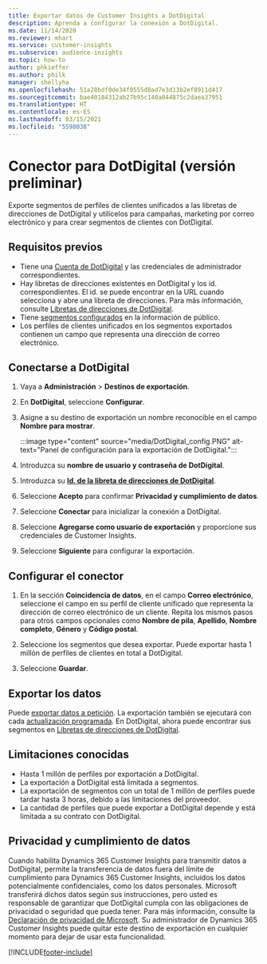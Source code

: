 ```yaml
---
title: Exportar datos de Customer Insights a DotDigital
description: Aprenda a configurar la conexión a DotDigital.
ms.date: 11/14/2020
ms.reviewer: mhart
ms.service: customer-insights
ms.subservice: audience-insights
ms.topic: how-to
author: phkieffer
ms.author: philk
manager: shellyha
ms.openlocfilehash: 51a28bdf0de34f0555d8ad7e3d13b2ef8911d417
ms.sourcegitcommit: bae40184312ab27b95c140a044875c2daea37951
ms.translationtype: HT
ms.contentlocale: es-ES
ms.lasthandoff: 03/15/2021
ms.locfileid: "5598038"
---
```

# <a name="connector-for-dotdigital-preview"></a>Conector para DotDigital (versión preliminar)

Exporte segmentos de perfiles de clientes unificados a las libretas de direcciones de DotDigital y utilícelos para campañas, marketing por correo electrónico y para crear segmentos de clientes con DotDigital. 

## <a name="prerequisites"></a>Requisitos previos

-   Tiene una [Cuenta de DotDigital](https://dotdigital.com/) y las credenciales de administrador correspondientes.
-   Hay libretas de direcciones existentes en DotDigital y los id. correspondientes. El id. se puede encontrar en la URL cuando selecciona y abre una libreta de direcciones. Para más información, consulte [Libretas de direcciones de DotDigital](https://support.dotdigital.com/hc/articles/212211968-Creating-an-address-book).
-   Tiene [segmentos configurados](segments.md) en la información de público.
-   Los perfiles de clientes unificados en los segmentos exportados contienen un campo que representa una dirección de correo electrónico.

## <a name="connect-to-dotdigital"></a>Conectarse a DotDigital

1. Vaya a **Administración** > **Destinos de exportación**.

1. En **DotDigital**, seleccione **Configurar**.

1. Asigne a su destino de exportación un nombre reconocible en el campo **Nombre para mostrar**.

   :::image type="content" source="media/DotDigital_config.PNG" alt-text="Panel de configuración para la exportación de DotDigital.":::

1. Introduzca su **nombre de usuario y contraseña de DotDigital**.

1. Introduzca su **[Id. de la libreta de direcciones de DotDigital](https://support.dotdigital.com/hc/articles/212211968-Creating-an-address-book)**.

1. Seleccione **Acepto** para confirmar **Privacidad y cumplimiento de datos**.

1. Seleccione **Conectar** para inicializar la conexión a DotDigital.

1. Seleccione **Agregarse como usuario de exportación** y proporcione sus credenciales de Customer Insights.

1. Seleccione **Siguiente** para configurar la exportación.

## <a name="configure-the-connector"></a>Configurar el conector

1. En la sección **Coincidencia de datos**, en el campo **Correo electrónico**, seleccione el campo en su perfil de cliente unificado que representa la dirección de correo electrónico de un cliente. Repita los mismos pasos para otros campos opcionales como **Nombre de pila**, **Apellido**, **Nombre completo**, **Género** y **Código postal**.

1. Seleccione los segmentos que desea exportar. Puede exportar hasta 1 millón de perfiles de clientes en total a DotDigital.

1. Seleccione **Guardar**.

## <a name="export-the-data"></a>Exportar los datos

Puede [exportar datos a petición](export-destinations.md). La exportación también se ejecutará con cada [actualización programada](system.md#schedule-tab). En DotDigital, ahora puede encontrar sus segmentos en [Libretas de direcciones de DotDigital](https://support.dotdigital.com/hc/articles/212211968-Creating-an-address-book).

## <a name="known-limitations"></a>Limitaciones conocidas

- Hasta 1 millón de perfiles por exportación a DotDigital.
- La exportación a DotDigital está limitada a segmentos.
- La exportación de segmentos con un total de 1 millón de perfiles puede tardar hasta 3 horas, debido a las limitaciones del proveedor. 
- La cantidad de perfiles que puede exportar a DotDigital depende y está limitada a su contrato con DotDigital.

## <a name="data-privacy-and-compliance"></a>Privacidad y cumplimiento de datos

Cuando habilita Dynamics 365 Customer Insights para transmitir datos a DotDigital, permite la transferencia de datos fuera del límite de cumplimiento para Dynamics 365 Customer Insights, incluidos los datos potencialmente confidenciales, como los datos personales. Microsoft transferirá dichos datos según sus instrucciones, pero usted es responsable de garantizar que DotDigital cumpla con las obligaciones de privacidad o seguridad que pueda tener. Para más información, consulte la [Declaración de privacidad de Microsoft](https://go.microsoft.com/fwlink/?linkid=396732).
Su administrador de Dynamics 365 Customer Insights puede quitar este destino de exportación en cualquier momento para dejar de usar esta funcionalidad.


[!INCLUDE[footer-include](../includes/footer-banner.md)]